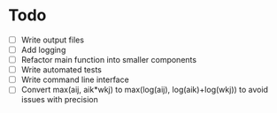 # Todo

- [ ] Write output files
- [ ] Add logging
- [ ] Refactor main function into smaller components
- [ ] Write automated tests
- [ ] Write command line interface
- [ ] Convert max(aij, aik*wkj) to max(log(aij), log(aik)+log(wkj)) to avoid issues with precision
